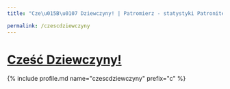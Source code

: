 ```yaml
---
title: "Cze\u015B\u0107 Dziewczyny! | Patromierz - statystyki Patronite.pl"

permalink: /czescdziewczyny
---
```


# [Cześć Dziewczyny!](https://patronite.pl/czescdziewczyny)

{% include profile.md name="czescdziewczyny" prefix="c" %}

